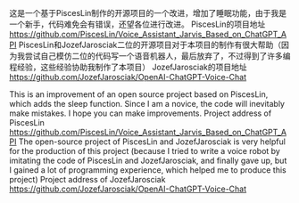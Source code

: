 这是一个基于PiscesLin制作的开源项目的一个改进，增加了睡眠功能，由于我是一个新手，代码难免会有错误，还望各位进行改进。
PiscesLin的项目地址 https://github.com/PiscesLin/Voice_Assistant_Jarvis_Based_on_ChatGPT_API
PiscesLin和JozefJarosciak二位的开源项目对于本项目的制作有很大帮助（因为我尝试自己模仿二位的代码写一个语音机器人，最后放弃了，不过得到了许多编程经验，这些经验协助我制作了本项目）
JozefJarosciak的项目地址 https://github.com/JozefJarosciak/OpenAI-ChatGPT-Voice-Chat

This is an improvement of an open source project based on PiscesLin, which adds the sleep function. Since I am a novice, the code will inevitably make mistakes. I hope you can make improvements.
Project address of PiscesLin https://github.com/PiscesLin/Voice_Assistant_Jarvis_Based_on_ChatGPT_API
The open-source project of PiscesLin and JozefJarosciak is very helpful for the production of this project (because I tried to write a voice robot by imitating the code of PiscesLin and JozefJarosciak, and finally gave up, but I gained a lot of programming experience, which helped me to produce this project)
Project address of JozefJarosciak https://github.com/JozefJarosciak/OpenAI-ChatGPT-Voice-Chat
